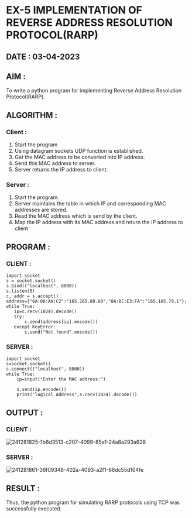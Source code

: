 # EX-5 IMPLEMENTATION OF REVERSE ADDRESS RESOLUTION PROTOCOL(RARP)
## DATE : 03-04-2023

## AIM :
To write a python program for implementing Reverse Address Resolution Protocol(RARP).

## ALGORITHM :
### Client :
1. Start the program
2. Using datagram sockets UDP function is established.
3. Get the MAC address to be converted into IP address.
4. Send this MAC address to server.
5. Server returns the IP address to client.
### Server :
1. Start the program.
2. Server maintains the table in which IP and corresponding MAC addresses are stored.
3. Read the MAC address which is send by the client.
4. Map the IP address with its MAC address and return the IP address to client

## PROGRAM :
### CLIENT :
```
import socket
s = socket.socket()
s.bind(("localhost", 8000))
s.listen(5)
c, addr = s.accept()
address={"6A:08:AA:C2":"165.165.80.80","8A:BC:E3:FA":"165.165.79.1"};
while True:
   ip=c.recv(1024).decode()
   try:
       c.send(address[ip].encode())
   except KeyError:
       c.send("Not found".encode())
 ```
### SERVER :
```
import socket
s=socket.socket()
s.connect(("localhost", 8000))
while True:
    ip=input("Enter the MAC address:")
     
    s.send(ip.encode())
    print("logical Address",s.recv(1024).decode())
 ```
## OUTPUT :
### CLIENT :
![241281825-1b6d3513-c207-4099-85e1-24a8a293a628](https://github.com/Mena-Rossini/EX-5/assets/102855266/927713fc-3457-4c24-9211-78f9cb243c59)


### SERVER  :

![241281861-36f09348-402a-4093-a2f1-66dc55d104fe](https://github.com/Mena-Rossini/EX-5/assets/102855266/321d6946-ebc6-4aad-b614-cdda3180feff)


## RESULT :
Thus, the python program for simulating RARP protocols using TCP was successfully executed.
